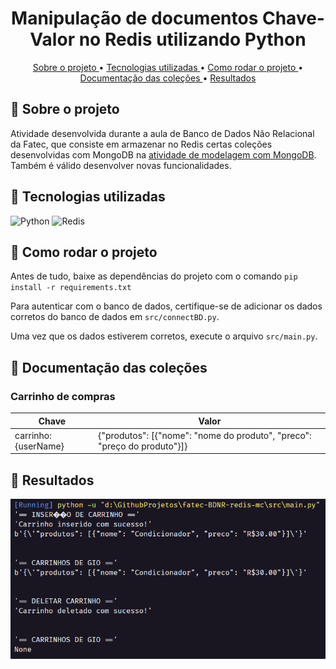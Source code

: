 <h1 align="center"> Manipulação de documentos Chave-Valor no Redis utilizando Python </h1>

<p align="center"> 
<a href="#sobre"> Sobre o projeto </a> • <a href="#tecnologias"> Tecnologias utilizadas </a> • <a href="#comoRodar"> Como rodar o projeto </a> • <a href="#doc"> Documentação das coleções </a> • <a href="#resultados"> Resultados </a>
</p>

## <a id="sobre"> 🎲 Sobre o projeto </a>

Atividade desenvolvida durante a aula de Banco de Dados Não Relacional da Fatec, que consiste em armazenar no Redis certas coleções desenvolvidas com MongoDB na [atividade de modelagem com MongoDB](https://github.com/gioliveirass/fatec-BDNR-MercadoLivre). Também é válido desenvolver novas funcionalidades.

## <a id="tecnologias"> 🎲 Tecnologias utilizadas </a>

![Python](https://img.shields.io/badge/Python-FFD43B?style=for-the-badge&logo=python&logoColor=blue)
![Redis](https://img.shields.io/badge/redis-%23DD0031.svg?&style=for-the-badge&logo=redis&logoColor=white)

## <a id="comoRodar"> 🎲 Como rodar o projeto </a>

Antes de tudo, baixe as dependências do projeto com o comando `pip install -r requirements.txt`

Para autenticar com o banco de dados, certifique-se de adicionar os dados corretos do banco de dados em `src/connectBD.py`.

Uma vez que os dados estiverem corretos, execute o arquivo `src/main.py`.

## <a id="resultados"> 🎲 Documentação das coleções </a>

### Carrinho de compras

| Chave               | Valor                                                                    |
| ------------------- | ------------------------------------------------------------------------ |
| carrinho:{userName} | {"produtos": [{"nome": "nome do produto", "preco": "preço do produto"}]} |

## <a id="resultados"> 🎲 Resultados </a>

<p><img src = ".github\result.PNG" alt = "Deleção de um usuário" width = 600 /></p>

